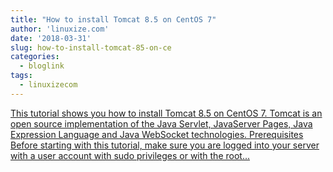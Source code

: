 ```yaml
---
title: "How to install Tomcat 8.5 on CentOS 7"
author: 'linuxize.com'
date: '2018-03-31'
slug: how-to-install-tomcat-85-on-ce
categories:
  - bloglink
tags:
  - linuxizecom
---
```


[This tutorial shows you how to install Tomcat 8.5 on CentOS 7. Tomcat is an open source implementation of the Java Servlet, JavaServer Pages, Java Expression Language and Java WebSocket technologies. Prerequisites Before starting with this tutorial, make sure you are logged into your server with a user account with sudo privileges or with the root...<click to read more>](https://linuxize.com/post/how-to-install-tomcat-8-5-on-centos-7/)

